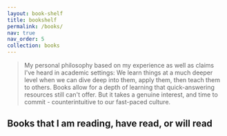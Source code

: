 ```yaml
---
layout: book-shelf
title: bookshelf
permalink: /books/
nav: true
nav_order: 5
collection: books
---
```


> My personal philosophy based on my experience as well as claims I've heard in academic settings: We learn things at a much deeper level when we can dive deep into them, apply them, then teach them to others. Books allow for a depth of learning that quick-answering resources still can't offer. But it takes a genuine interest, and time to commit - counterintuitive to our fast-paced culture.
>
>

## Books that I am reading, have read, or will read
